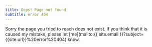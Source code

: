 ```yaml
---
title: Oops! Page not found
subtitle: error 404
---
```

Sorry the page you tried to reach does not exist. If you think that it is caused my mistake, please let [me](mailto:{{ site.email }}?subject={{site.url}}%20error%20404) know.

